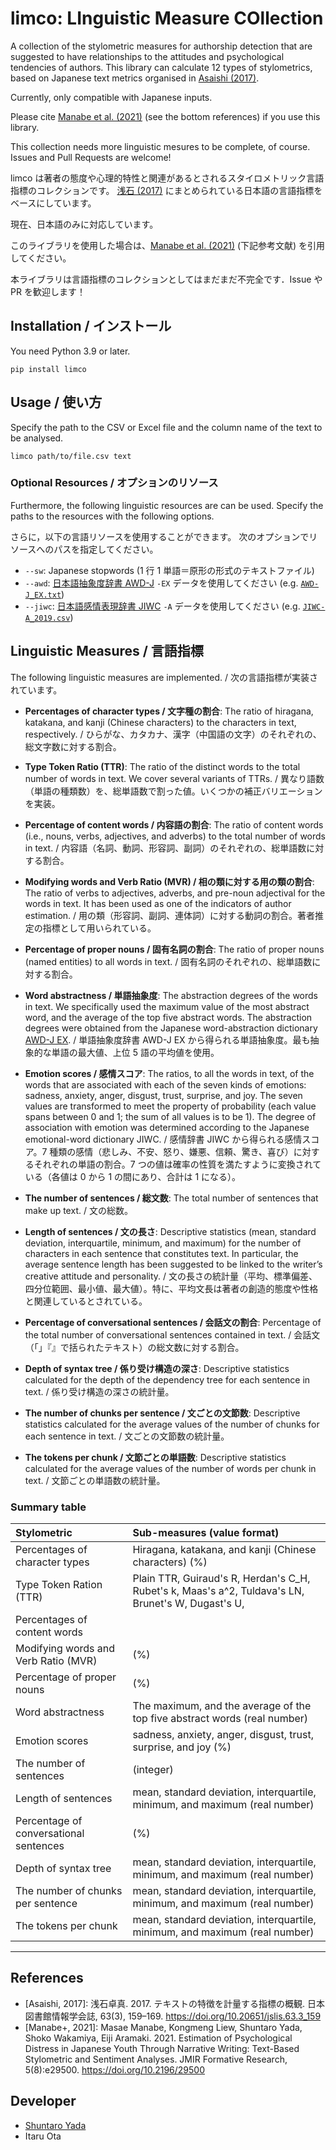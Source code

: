 # limco: LInguistic Measure COllection

A collection of the stylometric measures for authorship detection that are suggested to have relationships to the attitudes and psychological tendencies of authors.
This library can calculate 12 types of stylometrics, based on Japanese text metrics organised in [Asaishi (2017)](https://doi.org/10.20651/jslis.63.3_159).

Currently, only compatible with Japanese inputs.

Please cite [Manabe et al. (2021)](https://doi.org/10.2196/29500) (see the bottom references) if you use this library.

This collection needs more linguistic mesures to be complete, of course.
Issues and Pull Requests are welcome!

limco は著者の態度や心理的特性と関連があるとされるスタイロメトリック言語指標のコレクションです。
[浅石 (2017)](https://doi.org/10.20651/jslis.63.3_159) にまとめられている日本語の言語指標をベースにしています。

現在、日本語のみに対応しています。

このライブラリを使用した場合は、[Manabe et al. (2021)](https://doi.org/10.2196/29500) (下記参考文献) を引用してください。

本ライブラリは言語指標のコレクションとしてはまだまだ不完全です．Issue や PR を歓迎します！

## Installation / インストール

You need Python 3.9 or later.

```shell
pip install limco
```

## Usage / 使い方

Specify the path to the CSV or Excel file and the column name of the text to be analysed.

```shell
limco path/to/file.csv text
```

### Optional Resources / オプションのリソース

Furthermore, the following linguistic resources are can be used.
Specify the paths to the resources with the following options.

さらに，以下の言語リソースを使用することができます。
次のオプションでリソースへのパスを指定してください。

- `--sw`: Japanese stopwords (1 行 1 単語＝原形の形式のテキストファイル)
- `--awd`: [日本語抽象度辞書 AWD-J](https://sociocom.naist.jp/awd-j/) `-EX` データを使用してください (e.g. [`AWD-J_EX.txt`](http://sociocom.jp/~data/2019-AWD-J/data/AWD-J_EX.txt))
- `--jiwc`: [日本語感情表現辞書 JIWC](https://sociocom.naist.jp/jiwc-dictionary/) `-A` データを使用してください (e.g. [`JIWC-A_2019.csv`](https://github.com/sociocom/JIWC-Dictionary/blob/master/ver_2019/JIWC-A_2019.csv))

## Linguistic Measures / 言語指標

The following linguistic measures are implemented. / 次の言語指標が実装されています。

- **Percentages of character types / 文字種の割合**:
  The ratio of hiragana, katakana, and kanji (Chinese characters) to
  the characters in text, respectively. / ひらがな、カタカナ、漢字（中国語の文字）のそれぞれの、総文字数に対する割合。

- **Type Token Ratio (TTR)**:
  The ratio of the distinct words to the total number of words in text.
  We cover several variants of TTRs. / 異なり語数（単語の種類数）を、総単語数で割った値。いくつかの補正バリエーションを実装。

- **Percentage of content words / 内容語の割合**:
  The ratio of content words (i.e., nouns, verbs, adjectives, and
  adverbs) to the total number of words in text. / 内容語（名詞、動詞、形容詞、副詞）のそれぞれの、総単語数に対する割合。

- **Modifying words and Verb Ratio (MVR) / 相の類に対する用の類の割合**:
  The ratio of verbs to adjectives, adverbs, and pre-noun adjectival for the
  words in text. It has been used as one of the indicators of
  author estimation. / 用の類（形容詞、副詞、連体詞）に対する動詞の割合。著者推定の指標として用いられている。

- **Percentage of proper nouns / 固有名詞の割合**:
  The ratio of proper nouns (named entities) to all words in text. / 固有名詞のそれぞれの、総単語数に対する割合。

- **Word abstractness / 単語抽象度**:
  The abstraction degrees of the words in text. We specifically
  used the maximum value of the most abstract word, and the average of
  the top five abstract words. The abstraction degrees were obtained
  from the Japanese word-abstraction dictionary [AWD-J EX](http://sociocom.jp/~data/2019-AWD-J/). / 単語抽象度辞書 AWD-J EX から得られる単語抽象度。最も抽象的な単語の最大値、上位 5 語の平均値を使用。

- **Emotion scores / 感情スコア**:
  The ratios, to all the words in text, of the words that are
  associated with each of the seven kinds of emotions: sadness,
  anxiety, anger, disgust, trust, surprise, and joy. The seven
  values are transformed to meet the property of probability (each
  value spans between 0 and 1; the sum of all values is to be 1). The
  degree of association with emotion was determined according to the
  Japanese emotional-word dictionary JIWC. / 感情辞書 JIWC から得られる感情スコア。7 種類の感情（悲しみ、不安、怒り、嫌悪、信頼、驚き、喜び）に対するそれぞれの単語の割合。7 つの値は確率の性質を満たすように変換されている（各値は 0 から 1 の間にあり、合計は 1 になる）。

- **The number of sentences / 総文数**:
  The total number of sentences that make up text. / 文の総数。

- **Length of sentences / 文の長さ**:
  Descriptive statistics (mean, standard deviation, interquartile,
  minimum, and maximum) for the number of characters in each sentence
  that constitutes text. In particular, the average sentence
  length has been suggested to be linked to the writer’s creative
  attitude and personality. / 文の長さの統計量（平均、標準偏差、四分位範囲、最小値、最大値）。特に、平均文長は著者の創造的態度や性格と関連しているとされている。

- **Percentage of conversational sentences / 会話文の割合**:
  Percentage of the total number of conversational sentences contained
  in text. / 会話文（「」『』で括られたテキスト）の総文数に対する割合。

- **Depth of syntax tree / 係り受け構造の深さ**:
  Descriptive statistics calculated for the depth of the dependency
  tree for each sentence in text. / 係り受け構造の深さの統計量。

- **The number of chunks per sentence / 文ごとの文節数**:
  Descriptive statistics calculated for the average values of the
  number of chunks for each sentence in text. / 文ごとの文節数の統計量。

- **The tokens per chunk / 文節ごとの単語数**:
  Descriptive statistics calculated for the average values of the
  number of words per chunk in text. / 文節ごとの単語数の統計量。

### Summary table

| Stylometric                            | Sub-measures (value format)                                                                        |
| :------------------------------------- | :------------------------------------------------------------------------------------------------- |
| Percentages of character types         | Hiragana, katakana, and kanji (Chinese characters) (%)                                             |
| Type Token Ration (TTR)                | Plain TTR, Guiraud's R, Herdan's C_H, Rubet's k, Maas's a^2, Tuldava's LN, Brunet's W, Dugast's U, |
| Percentages of content words           |                                                                                                    |
| Modifying words and Verb Ratio (MVR)   | (%)                                                                                                |
| Percentage of proper nouns             | (%)                                                                                                |
| Word abstractness                      | The maximum, and the average of the top five abstract words (real number)                          |
| Emotion scores                         | sadness, anxiety, anger, disgust, trust, surprise, and joy (%)                                     |
| The number of sentences                | (integer)                                                                                          |
| Length of sentences                    | mean, standard deviation, interquartile, minimum, and maximum (real number)                        |
| Percentage of conversational sentences | (%)                                                                                                |
| Depth of syntax tree                   | mean, standard deviation, interquartile, minimum, and maximum (real number)                        |
| The number of chunks per sentence      | mean, standard deviation, interquartile, minimum, and maximum (real number)                        |
| The tokens per chunk                   | mean, standard deviation, interquartile, minimum, and maximum (real number)                        |

---

## References

- [Asaishi, 2017]: 浅石卓真. 2017. テキストの特徴を計量する指標の概観. 日本図書館情報学会誌, 63(3), 159–169. https://doi.org/10.20651/jslis.63.3_159
- [Manabe+, 2021]: Masae Manabe, Kongmeng Liew, Shuntaro Yada, Shoko Wakamiya, Eiji Aramaki. 2021. Estimation of Psychological Distress in Japanese Youth Through Narrative Writing: Text-Based Stylometric and Sentiment Analyses. JMIR Formative Research, 5(8):e29500. https://doi.org/10.2196/29500

## Developer

- [Shuntaro Yada](https://shuntaroy.com)
- Itaru Ota
